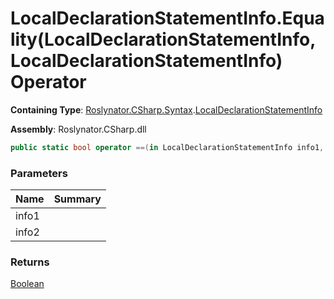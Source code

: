 # LocalDeclarationStatementInfo\.Equality\(LocalDeclarationStatementInfo, LocalDeclarationStatementInfo\) Operator

**Containing Type**: [Roslynator.CSharp.Syntax](../../README.md)\.[LocalDeclarationStatementInfo](../README.md)

**Assembly**: Roslynator\.CSharp\.dll

```csharp
public static bool operator ==(in LocalDeclarationStatementInfo info1, in LocalDeclarationStatementInfo info2)
```

### Parameters

| Name | Summary |
| ---- | ------- |
| info1 | |
| info2 | |

### Returns

[Boolean](https://docs.microsoft.com/en-us/dotnet/api/system.boolean)

